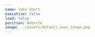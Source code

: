 ```yaml
---
name: Jake Short
executive: false
lead: false
position: Website
image: ../assets/default_exec_image.png
---
```

